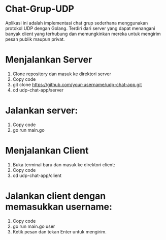 # Chat-Grup-UDP
Aplikasi ini adalah implementasi chat grup sederhana menggunakan protokol UDP dengan Golang. Terdiri dari server yang dapat menangani banyak client yang terhubung dan memungkinkan mereka untuk mengirim pesan publik maupun privat.

# Menjalankan Server
1. Clone repository dan masuk ke direktori server
2. Copy code
3. git clone https://github.com/your-username/udp-chat-app.git
4. cd udp-chat-app/server

# Jalankan server:
1. Copy code
2. go run main.go

# Menjalankan Client
1. Buka terminal baru dan masuk ke direktori client:
2. Copy code
3. cd udp-chat-app/client

# Jalankan client dengan memasukkan username:
1. Copy code
2. go run main.go user
3. Ketik pesan dan tekan Enter untuk mengirim.

